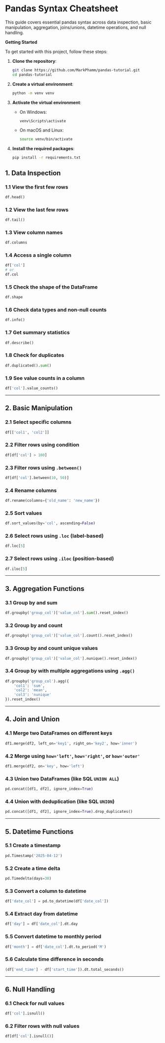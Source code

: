 # Pandas Syntax Cheatsheet

This guide covers essential pandas syntax across data inspection, basic manipulation, aggregation, joins/unions, datetime operations, and null handling.

**Getting Started**

To get started with this project, follow these steps:

1. **Clone the repository**:
   ```bash
   git clone https://github.com/MarkPhamm/pandas-tutorial.git
   cd pandas-tutorial
   ```

2. **Create a virtual environment**:
   ```bash
   python -m venv venv
   ```

3. **Activate the virtual environment**:
   - On Windows:
     ```bash
     venv\Scripts\activate
     ```
   - On macOS and Linux:
     ```bash
     source venv/bin/activate
     ```

4. **Install the required packages**:
   ```bash
   pip install -r requirements.txt
   ```

## 1. Data Inspection

### 1.1 View the first few rows
```python
df.head()
```

### 1.2 View the last few rows
```python
df.tail()
```

### 1.3 View column names
```python
df.columns
```

### 1.4 Access a single column
```python
df['col']
# or
df.col
```

### 1.5 Check the shape of the DataFrame
```python
df.shape
```

### 1.6 Check data types and non-null counts
```python
df.info()
```

### 1.7 Get summary statistics
```python
df.describe()
```

### 1.8 Check for duplicates
```python
df.duplicated().sum()
```

### 1.9 See value counts in a column
```python
df['col'].value_counts()
```

---

## 2. Basic Manipulation

### 2.1 Select specific columns
```python
df[['col1', 'col2']]
```

### 2.2 Filter rows using condition
```python
df[df['col'] > 100]
```

### 2.3 Filter rows using `.between()`
```python
df[df['col'].between(10, 50)]
```

### 2.4 Rename columns
```python
df.rename(columns={'old_name': 'new_name'})
```

### 2.5 Sort values
```python
df.sort_values(by='col', ascending=False)
```

### 2.6 Select rows using `.loc` (label-based)
```python
df.loc[5]
```

### 2.7 Select rows using `.iloc` (position-based)
```python
df.iloc[5]
```

---

## 3. Aggregation Functions

### 3.1 Group by and sum
```python
df.groupby('group_col')['value_col'].sum().reset_index()
```

### 3.2 Group by and count
```python
df.groupby('group_col')['value_col'].count().reset_index()
```

### 3.3 Group by and count unique values
```python
df.groupby('group_col')['value_col'].nunique().reset_index()
```

### 3.4 Group by with multiple aggregations using `.agg()`
```python
df.groupby('group_col').agg({
    'col1': 'sum',
    'col2': 'mean',
    'col3': 'nunique'
}).reset_index()
```

---

## 4. Join and Union

### 4.1 Merge two DataFrames on different keys
```python
df1.merge(df2, left_on='key1', right_on='key2', how='inner')
```

### 4.2 Merge using `how='left'`, `how='right'`, or `how='outer'`
```python
df1.merge(df2, on='key', how='left')
```

### 4.3 Union two DataFrames (like SQL `UNION ALL`)
```python
pd.concat([df1, df2], ignore_index=True)
```

### 4.4 Union with deduplication (like SQL `UNION`)
```python
pd.concat([df1, df2], ignore_index=True).drop_duplicates()
```

---

## 5. Datetime Functions

### 5.1 Create a timestamp
```python
pd.Timestamp('2025-04-12')
```

### 5.2 Create a time delta
```python
pd.Timedelta(days=30)
```

### 5.3 Convert a column to datetime
```python
df['date_col'] = pd.to_datetime(df['date_col'])
```

### 5.4 Extract day from datetime
```python
df['day'] = df['date_col'].dt.day
```

### 5.5 Convert datetime to monthly period
```python
df['month'] = df['date_col'].dt.to_period('M')
```

### 5.6 Calculate time difference in seconds
```python
(df['end_time'] - df['start_time']).dt.total_seconds()
```

---

## 6. Null Handling

### 6.1 Check for null values
```python
df['col'].isnull()
```

### 6.2 Filter rows with null values
```python
df[df['col'].isnull()]
```

